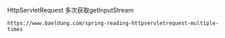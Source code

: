 HttpServletRequest 多次获取getInputStream
~~~~
https://www.baeldung.com/spring-reading-httpservletrequest-multiple-times
~~~~

